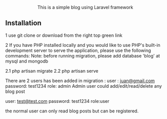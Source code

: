 <p align="center">This is a simple blog using Laravel framework</p>

## Installation

1 use git clone or download from the right top green link

2 If you have PHP installed locally and you would like to use PHP's built-in development server to serve the application, please use the following commands:
Note: before running migration, please add database 'blog' at mysql and mongodb

2.1 php artisan migrate
2.2 php artisan serve

There are 2 users has been added in migration :
user : juan@gmail.com
password:  test1234
role: admin
Admin user could add/edit/read/delete any blog post

user: test@test.com
password: test1234
role:user

the normal user can only read blog posts but can be registered.